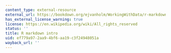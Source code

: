 ```yaml
---
content_type: external-resource
external_url: https://bookdown.org/ejvanholm/WorkingWithData/r-markdown-guide.html
has_external_license_warning: true
license: https://en.wikipedia.org/wiki/All_rights_reserved
status: ''
title: R markdown intro
uid: ef779a97-2aa9-4bf6-aa19-c3f24948051a
wayback_url: ''
---
```

